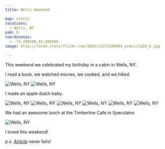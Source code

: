 ```yaml
---
title: Wells Weekend

map: static
locations:
  - Wells, NY
pad: 0
coordinates:
  - -74.289580,43.395900
image: http://farm4.staticflickr.com/3683/12272509994_ee4ccc1a24_b.jpg

---
```


This weekend we celebrated my birthday in a cabin in Wells, NY.

I read a book, we watched movies, we cooked, and we hiked.

<div class="photos">

<img src="http://farm4.staticflickr.com/3683/12272509994_ee4ccc1a24_b.jpg" class="img-half" alt="Wells, NY">
<img src="http://farm4.staticflickr.com/3778/12272515164_c154352695_b.jpg" class="img-half" alt="Wells, NY">
</div>

I made an apple dutch baby.

<div class="photos">

<img src="http://farm4.staticflickr.com/3717/12272639556_ff5bf3a6f9_b.jpg" alt="Wells, NY">

<img src="http://farm8.staticflickr.com/7360/12272526734_f2809e2fe8_b.jpg" class="img-wide" alt="Wells, NY">
<img src="http://farm6.staticflickr.com/5471/12272086095_63ae9a4818_b.jpg" class="img-tall" alt="Wells, NY">

<img src="http://farm4.staticflickr.com/3750/12272248493_a9b038a092_b.jpg" alt="Wells, NY">

<img src="http://farm6.staticflickr.com/5539/12272258933_ab43268758_b.jpg" class="img-tall" alt="Wells, NY">
<img src="http://farm8.staticflickr.com/7417/12272664036_c37d2ee206_b.jpg" class="img-wide" alt="Wells, NY">
</div>

We had an awesome lunch at the Timberline Cafe in Speculator.

<div class="photos">

<img src="http://farm4.staticflickr.com/3747/12272554594_55a460f605_b.jpg" class="pop-out" alt="Wells, NY">
</div>

I loved this weekend!

p.s. [Airbnb](https://www.airbnb.com/) never fails!
